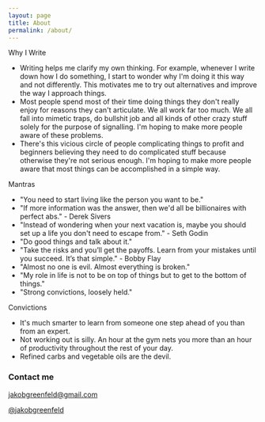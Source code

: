 ```yaml
---
layout: page
title: About
permalink: /about/
---
```




Why I Write

- Writing helps me clarify my own thinking. For example, whenever I write down how I do something, I start to wonder why I'm  doing it this way and not differently. This motivates me to try out alternatives and improve the way I approach things. 
- Most people spend most of their time doing things they don't really enjoy for reasons they can't articulate. We all work far too much. We all fall into mimetic traps, do bullshit job and all kinds of other crazy stuff solely for the purpose of signalling. I'm hoping to make more people aware of these problems.
- There's this vicious circle of people complicating things to profit and beginners believing they need to do complicated stuff because otherwise they're not serious enough. I'm hoping to make more people aware that most things can be accomplished in a simple way.


Mantras

- "You need to start living like the person you want to be."
- "If more information was the answer, then we'd all be billionaires with perfect abs." - Derek Sivers
- "Instead of wondering when your next vacation is, maybe you should set up a life you don't need to escape from." - Seth Godin
- "Do good things and talk about it."
- "Take the risks and you’ll get the payoffs. Learn from your mistakes until you succeed. It’s that simple." - Bobby Flay
- "Almost no one is evil. Almost everything is broken."
- "My role in life is not to be on top of things but to get to the bottom of things."
- "Strong convictions, loosely held."

Convictions

- It's much smarter to learn from someone one step ahead of you than from an expert.
- Not working out is silly. An hour at the gym nets you more than an hour of productivity throughout the rest of your day.
- Refined carbs and vegetable oils are the devil. 

### Contact me

[jakobgreenfeld@gmail.com](mailto:jakobgreenfeld@gmail.com)

[@jakobgreenfeld](https://twitter.com/jakobgreenfeld)